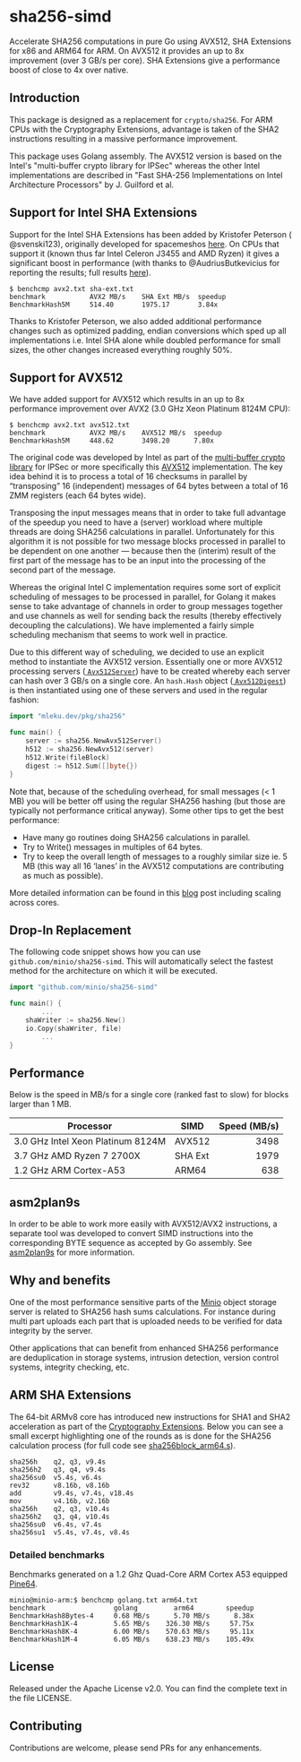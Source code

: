 # sha256-simd

Accelerate SHA256 computations in pure Go using AVX512, SHA Extensions for x86
and ARM64 for ARM.
On AVX512 it provides an up to 8x improvement (over 3 GB/s per core).
SHA Extensions give a performance boost of close to 4x over native.

## Introduction

This package is designed as a replacement for `crypto/sha256`.
For ARM CPUs with the Cryptography Extensions, advantage is taken of the SHA2
instructions resulting in a massive performance improvement.

This package uses Golang assembly.
The AVX512 version is based on the Intel's "multi-buffer crypto library for
IPSec" whereas the other Intel implementations are described in "Fast SHA-256
Implementations on Intel Architecture Processors" by J. Guilford et al.

## Support for Intel SHA Extensions

Support for the Intel SHA Extensions has been added by Kristofer Peterson (
@svenski123), originally developed for
spacemeshos [here](https://github.com/spacemeshos/POET/issues/23). On CPUs that
support it (known thus far Intel Celeron J3455 and AMD Ryzen) it gives a
significant boost in performance (with thanks to @AudriusButkevicius for
reporting the results; full
results [here](https://github.com/minio/sha256-simd/pull/37#issuecomment-451607827)).

```
$ benchcmp avx2.txt sha-ext.txt
benchmark           AVX2 MB/s    SHA Ext MB/s  speedup
BenchmarkHash5M     514.40       1975.17       3.84x
```

Thanks to Kristofer Peterson, we also added additional performance changes such
as optimized padding,
endian conversions which sped up all implementations i.e. Intel SHA alone while
doubled performance for small sizes,
the other changes increased everything roughly 50%.

## Support for AVX512

We have added support for AVX512 which results in an up to 8x performance
improvement over AVX2 (3.0 GHz Xeon Platinum 8124M CPU):

```
$ benchcmp avx2.txt avx512.txt
benchmark           AVX2 MB/s    AVX512 MB/s  speedup
BenchmarkHash5M     448.62       3498.20      7.80x
```

The original code was developed by Intel as part of
the [multi-buffer crypto library](https://github.com/intel/intel-ipsec-mb) for
IPSec or more specifically
this [AVX512](https://github.com/intel/intel-ipsec-mb/blob/master/avx512/sha256_x16_avx512.asm)
implementation. The key idea behind it is to process a total of 16 checksums in
parallel by “transposing” 16 (independent) messages of 64 bytes between a total
of 16 ZMM registers (each 64 bytes wide).

Transposing the input messages means that in order to take full advantage of the
speedup you need to have a (server) workload where multiple threads are doing
SHA256 calculations in parallel. Unfortunately for this algorithm it is not
possible for two message blocks processed in parallel to be dependent on one
another — because then the (interim) result of the first part of the message has
to be an input into the processing of the second part of the message.

Whereas the original Intel C implementation requires some sort of explicit
scheduling of messages to be processed in parallel, for Golang it makes sense to
take advantage of channels in order to group messages together and use channels
as well for sending back the results (thereby effectively decoupling the
calculations). We have implemented a fairly simple scheduling mechanism that
seems to work well in practice.

Due to this different way of scheduling, we decided to use an explicit method to
instantiate the AVX512 version. Essentially one or more AVX512 processing
servers ([
`Avx512Server`](https://github.com/minio/sha256-simd/blob/master/sha256blockAvx512_amd64.go#L294))
have to be created whereby each server can hash over 3 GB/s on a single core. An
`hash.Hash` object ([
`Avx512Digest`](https://github.com/minio/sha256-simd/blob/master/sha256blockAvx512_amd64.go#L45))
is then instantiated using one of these servers and used in the regular fashion:

```go
import "mleku.dev/pkg/sha256"

func main() {
	server := sha256.NewAvx512Server()
	h512 := sha256.NewAvx512(server)
	h512.Write(fileBlock)
	digest := h512.Sum([]byte{})
}
```

Note that, because of the scheduling overhead, for small messages (< 1 MB) you
will be better off using the regular SHA256 hashing (but those are typically not
performance critical anyway). Some other tips to get the best performance:

* Have many go routines doing SHA256 calculations in parallel.
* Try to Write() messages in multiples of 64 bytes.
* Try to keep the overall length of messages to a roughly similar size ie. 5
  MB (this way all 16 ‘lanes’ in the AVX512 computations are contributing as
  much as possible).

More detailed information can be found in
this [blog](https://blog.minio.io/accelerate-sha256-up-to-8x-over-3-gb-s-per-core-with-avx512-a0b1d64f78f)
post including scaling across cores.

## Drop-In Replacement

The following code snippet shows how you can use `github.com/minio/sha256-simd`.
This will automatically select the fastest method for the architecture on which
it will be executed.

```go
import "github.com/minio/sha256-simd"

func main() {
        ...
	shaWriter := sha256.New()
	io.Copy(shaWriter, file)
        ...
}
```

## Performance

Below is the speed in MB/s for a single core (ranked fast to slow) for blocks
larger than 1 MB.

| Processor                         | SIMD    | Speed (MB/s) |
|-----------------------------------|---------|-------------:|
| 3.0 GHz Intel Xeon Platinum 8124M | AVX512  |         3498 |
| 3.7 GHz AMD Ryzen 7 2700X         | SHA Ext |         1979 |
| 1.2 GHz ARM Cortex-A53            | ARM64   |          638 |

## asm2plan9s

In order to be able to work more easily with AVX512/AVX2 instructions, a
separate tool was developed to convert SIMD instructions into the corresponding
BYTE sequence as accepted by Go assembly.
See [asm2plan9s](https://github.com/minio/asm2plan9s) for more information.

## Why and benefits

One of the most performance sensitive parts of
the [Minio](https://github.com/minio/minio) object storage server is related to
SHA256 hash sums calculations. For instance during multi part uploads each part
that is uploaded needs to be verified for data integrity by the server.

Other applications that can benefit from enhanced SHA256 performance are
deduplication in storage systems, intrusion detection, version control systems,
integrity checking, etc.

## ARM SHA Extensions

The 64-bit ARMv8 core has introduced new instructions for SHA1 and SHA2
acceleration as part of
the [Cryptography Extensions](http://infocenter.arm.com/help/index.jsp?topic=/com.arm.doc.ddi0501f/CHDFJBCJ.html).
Below you can see a small excerpt highlighting one of the rounds as is done for
the SHA256 calculation process (for full code
see [sha256block_arm64.s](https://github.com/minio/sha256-simd/blob/master/sha256block_arm64.s)).

 ```
 sha256h    q2, q3, v9.4s
 sha256h2   q3, q4, v9.4s
 sha256su0  v5.4s, v6.4s
 rev32      v8.16b, v8.16b
 add        v9.4s, v7.4s, v18.4s
 mov        v4.16b, v2.16b
 sha256h    q2, q3, v10.4s
 sha256h2   q3, q4, v10.4s
 sha256su0  v6.4s, v7.4s
 sha256su1  v5.4s, v7.4s, v8.4s
 ```

### Detailed benchmarks

Benchmarks generated on a 1.2 Ghz Quad-Core ARM Cortex A53
equipped [Pine64](https://www.pine64.com/).

```
minio@minio-arm:$ benchcmp golang.txt arm64.txt
benchmark                 golang         arm64        speedup
BenchmarkHash8Bytes-4     0.68 MB/s      5.70 MB/s      8.38x
BenchmarkHash1K-4         5.65 MB/s    326.30 MB/s     57.75x
BenchmarkHash8K-4         6.00 MB/s    570.63 MB/s     95.11x
BenchmarkHash1M-4         6.05 MB/s    638.23 MB/s    105.49x
```

## License

Released under the Apache License v2.0. You can find the complete text in the
file LICENSE.

## Contributing

Contributions are welcome, please send PRs for any enhancements.
